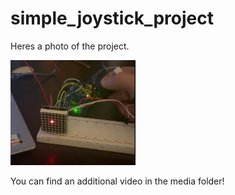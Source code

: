 # simple_joystick_project

Heres a photo of the project.

<p align="left">
  <img src="media/square_led_array.png" width="200" />
</p>

You can find an additional video in the media folder!
